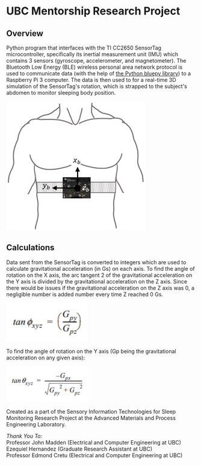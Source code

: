 # UBC Mentorship Research Project
## Overview
Python program that interfaces with the TI CC2650 SensorTag microcontroller, specifically its inertial measurement unit (IMU) which contains 3 sensors (gyroscope, accelerometer, and magnetometer). The Bluetooth Low Energy (BLE) wireless personal area network protocol is used to communicate data (with the help of [the Python bluepy library](http://ianharvey.github.io/bluepy-doc/ "Bluepy Documentation")) to a Raspberry Pi 3 computer. The data is then used to for a real-time 3D simulation of the SensorTag's rotation, which is strapped to the subject's abdomen to monitor sleeping body position.

![Position on abdomen](sensortag-position.png)

## Calculations
Data sent from the SensorTag is converted to integers which are used to calculate gravitational acceleration (in Gs) on each axis. To find the angle of rotation on the X axis, the arc tangent 2 of the gravitational acceleration on the Y axis is divided by the gravitational acceleration on the Z axis. Since there would be issues if the gravitational acceleration on the Z axis was 0, a negligible number is added number every time Z reached 0 Gs.

![X axis calculation](x-calculation-2.png)

To find the angle of rotation on the Y axis (Gp being the gravitational acceleration on any given axis):

![Y axis calculation](y-calculation.png)

Created as a part of the Sensory Information Technologies for Sleep Monitoring Research Project at the Advanced Materials and Process Engineering Laboratory.

*Thank You To:*  
Professor John Madden (Electrical and Computer Engineering at UBC)  
Ezequiel Hernandez (Graduate Research Assistant at UBC)  
Professor Edmond Cretu (Electrical and Computer Engineering at UBC)  
